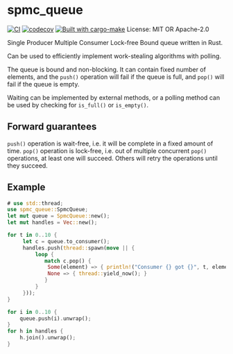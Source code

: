 # spmc_queue 

[![CI](https://github.com/ShayDamir/spmc_queue/actions/workflows/main.yml/badge.svg)](https://github.com/ShayDamir/spmc_queue/actions/workflows/main.yml)
[![codecov](https://codecov.io/gh/ShayDamir/spmc_queue/branch/main/graph/badge.svg?token=5QewrhH8Bt)](https://codecov.io/gh/ShayDamir/spmc_queue)
[![Built with cargo-make](https://sagiegurari.github.io/cargo-make/assets/badges/cargo-make.svg)](https://sagiegurari.github.io/cargo-make)
License: MIT OR  Apache-2.0

Single Producer Multiple Consumer Lock-free Bound queue written in Rust.

Can be used to efficiently implement work-stealing algorithms with polling.

The queue is bound and non-blocking. It can contain fixed number of elements,
and  the `push()` operation will fail if the queue is full, and `pop()` will
fail if the queue is empty.

Waiting can be implemented by external methods, or a polling method can be
used by checking for `is_full()` or `is_empty()`.

## Forward guarantees

`push()` operation is wait-free, i.e. it will be complete in a fixed amount of time.
`pop()` operation is lock-free, i.e. out of multiple concurrent `pop()` operations,
at least one will succeed. Others will retry the operations until they succeed.

## Example

```rust
# use std::thread;
use spmc_queue::SpmcQueue;
let mut queue = SpmcQueue::new();
let mut handles = Vec::new();

for t in 0..10 {
     let c = queue.to_consumer();
     handles.push(thread::spawn(move || {
         loop {
            match c.pop() {
             Some(element) => { println!("Consumer {} got {}", t, element); break; }
             None => { thread::yield_now(); }
            }
         }
     }));
}

for i in 0..10 {
    queue.push(i).unwrap();
}
for h in handles {
    h.join().unwrap();
}
```
